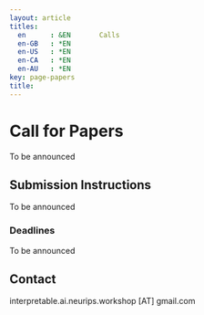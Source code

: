 ```yaml
---
layout: article
titles:
  en      : &EN       Calls
  en-GB   : *EN
  en-US   : *EN
  en-CA   : *EN
  en-AU   : *EN
key: page-papers
title:
---
```


<style>
.article__header h1 {
    display: none;
}
</style>

# Call for Papers

To be announced


## Submission Instructions

To be announced

### Deadlines 

To be announced

## Contact

interpretable.ai.neurips.workshop [AT] gmail.com
